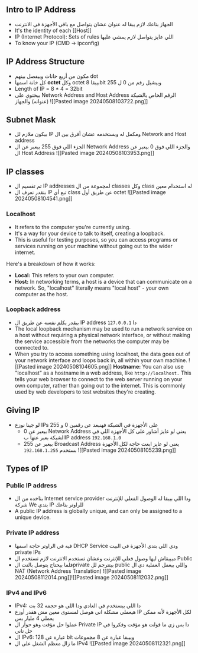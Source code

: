 ## Intro to IP Address
- الجهاز بتاعك لازم يبقا له عنوان عشان يتواصل مع باقي الأجهزة في الانترنت
- It's the identity of each [[Host]]
- IP (Internet Protocol): Sets of rules اللي عايز يتواصل لازم يمشي عليها
- To know your IP (CMD -> ipconfig)
## IP Address Structure
- مكون من أربع خانات وبيفصل بينهم dot
- كل خانة اسمها **octet** وكل octet بيبقا 8bit وبيشيل رقم من 0 ل 255
- Length of IP = 8 * 4 = 32bit
- بيحتوي على Network Address and Host Address الرقم الخاص بالشبكة (عنوانه) والجهاز
![[Pasted image 20240508103722.png]]

## Subnet Mask
- بيكون ملازم لل IP ومكمل له وبستخدمه عشان أفرق بين ال Network and Host address
- الجزء اللي فوق 255 بيعبر عن ال Network Address والجزء اللي فوق 0 بيعبر عن ال Host Address
![[Pasted image 20240508103953.png]]
## IP classes
- تم تقسيم ال IP addresses لمجموعة من ال classes وكل class له استخدام معين
- بنقدر نعرف ال IP تبع أي class عن طريق أول octet
![[Pasted image 20240508104541.png]]
### Localhost
- It refers to the computer you're currently using.
- It's a way for your device to talk to itself, creating a loopback.
- This is useful for testing purposes, so you can access programs or services running on your machine without going out to the wider internet.

Here's a breakdown of how it works:

- **Local:** This refers to your own computer.
- **Host:** In networking terms, a host is a device that can communicate on a network. So, "localhost" literally means "local host" - your own computer as the host.
### Loopback address
- بيقدر يكلم نفسه عن طريق ال IP address دا `127.0.0.1`
- The local loopback mechanism may be used to run a network service on a host without requiring a physical network interface, or without making the service accessible from the networks the computer may be connected to.
- When you try to access something using localhost, the data goes out of your network interface and loops back in, all within your own machine.
![[Pasted image 20240508104605.png]]
**Hostname:** You can also use "localhost" as a hostname in a web address, like `http://localhost.` This tells your web browser to connect to the web server running on your own computer, rather than going out to the internet. This is commonly used by web developers to test websites they're creating.
## Giving IP
- لو جينا نوزع IPs على الأجهزة في الشبكة فهنبعد عن رقمين 0 و 255
	- 0 بيعبر عن Network Address يعني لو عايز أشاور على كل الأجهزة اللي في الشبكة بعبر عنها بIP address `192.168.1.0`
	- 255 بيعبر عن Broadcast Address يعني لو عايز ابعت حاجة لكل الأجهزة بستخدم `192.168.1.255`
![[Pasted image 20240508105239.png]]
## Types of IP
### Public IP address
- بناخده من ال Internet service provider ودا اللي بيبقا له الوصول الفعلي للإنترنت
  شركة We بتدي IP للراوتر بتاعك
- A public IP address is globally unique, and can only be assigned to a unique device.
### Private IP address
- فيه في الراوتر حاجة اسمها DHCP Service ودي اللي بتدي الأجهزة في البيت private IPs
- مبيبقاش ليها وصول فعلي للإنترنت وعشان تستخدم الانترنت لازم تستخدم ال Public 
- فلما بيحتاج يتوصل بالنت الprivate بيتترجم لل public واللي بيعمل العملية دي ال NAT (Network Address Translation)
![[Pasted image 20240508112014.png]]![[Pasted image 20240508112032.png]]

### IPv4 and IPv6
- IPv4: دا اللي بيستخدم في العادي ودا اللي هو حجمه 32 بت
- هيعملي مشكلة اني هوصل لمستوى معين مش هقدر أوزع IP لكل الأجهزة لأنه ممكن يعملي 4 مليار بس
- عملوا حل مؤقت وهو حوار ال Private IP دا بس زي ما قولت هو مؤقت وفكروا في حل تاني 
- ال IPv6: عبارة عن 128 bit وبيبقا عبارة عن 8 مجموعات
- ما زال معظم الشغل على ال IPv4
![[Pasted image 20240508112321.png]]